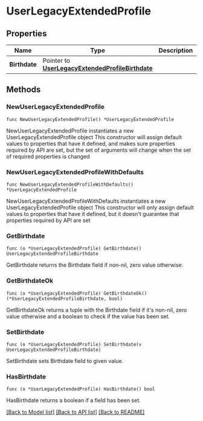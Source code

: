 # UserLegacyExtendedProfile

## Properties

Name | Type | Description | Notes
------------ | ------------- | ------------- | -------------
**Birthdate** | Pointer to [**UserLegacyExtendedProfileBirthdate**](UserLegacyExtendedProfileBirthdate.md) |  | [optional] 

## Methods

### NewUserLegacyExtendedProfile

`func NewUserLegacyExtendedProfile() *UserLegacyExtendedProfile`

NewUserLegacyExtendedProfile instantiates a new UserLegacyExtendedProfile object
This constructor will assign default values to properties that have it defined,
and makes sure properties required by API are set, but the set of arguments
will change when the set of required properties is changed

### NewUserLegacyExtendedProfileWithDefaults

`func NewUserLegacyExtendedProfileWithDefaults() *UserLegacyExtendedProfile`

NewUserLegacyExtendedProfileWithDefaults instantiates a new UserLegacyExtendedProfile object
This constructor will only assign default values to properties that have it defined,
but it doesn't guarantee that properties required by API are set

### GetBirthdate

`func (o *UserLegacyExtendedProfile) GetBirthdate() UserLegacyExtendedProfileBirthdate`

GetBirthdate returns the Birthdate field if non-nil, zero value otherwise.

### GetBirthdateOk

`func (o *UserLegacyExtendedProfile) GetBirthdateOk() (*UserLegacyExtendedProfileBirthdate, bool)`

GetBirthdateOk returns a tuple with the Birthdate field if it's non-nil, zero value otherwise
and a boolean to check if the value has been set.

### SetBirthdate

`func (o *UserLegacyExtendedProfile) SetBirthdate(v UserLegacyExtendedProfileBirthdate)`

SetBirthdate sets Birthdate field to given value.

### HasBirthdate

`func (o *UserLegacyExtendedProfile) HasBirthdate() bool`

HasBirthdate returns a boolean if a field has been set.


[[Back to Model list]](../README.md#documentation-for-models) [[Back to API list]](../README.md#documentation-for-api-endpoints) [[Back to README]](../README.md)


